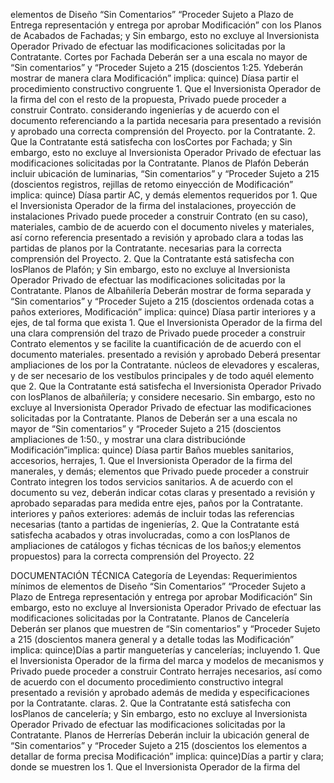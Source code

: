 elementos de Diseño “Sin Comentarios” “Proceder Sujeto a Plazo de Entrega
representación y entrega
por aprobar Modificación”
con los Planos de Acabados de
Fachadas; y
Sin embargo, esto no excluye al Inversionista
Operador Privado de efectuar las modificaciones
solicitadas por la Contratante.
Cortes por Fachada Deberán ser a una escala no mayor de “Sin comentarios” y “Proceder Sujeto a 215 (doscientos
1:25. Ydeberán mostrar de manera clara Modificación” implica: quince) Díasa partir
el procedimiento constructivo congruente 1. Que el Inversionista Operador de la firma del
con el resto de la propuesta, Privado puede proceder a construir Contrato.
considerando ingenierías y de acuerdo con el documento
referenciando a la partida necesaria para
presentado a revisión y aprobado
una correcta comprensión del Proyecto.
por la Contratante.
2. Que la Contratante está satisfecha
con losCortes por Fachada; y
Sin embargo, esto no excluye al Inversionista
Operador Privado de efectuar las modificaciones
solicitadas por la Contratante.
Planos de Plafón Deberán incluir ubicación de luminarias, “Sin comentarios” y “Proceder Sujeto a 215 (doscientos
registros, rejillas de retomo einyección de Modificación” implica: quince) Díasa partir
AC, y demás elementos requeridos por 1. Que el Inversionista Operador de la firma del
instalaciones, proyección de instalaciones Privado puede proceder a construir Contrato
(en su caso), materiales, cambio de de acuerdo con el documento
niveles y materiales, así corno referencia
presentado a revisión y aprobado
clara a todas las partidas de planos
por la Contratante.
necesarias para la correcta comprensión
del Proyecto.
2. Que la Contratante está satisfecha
con losPlanos de Plafón; y
Sin embargo, esto no excluye al Inversionista
Operador Privado de efectuar las modificaciones
solicitadas por la Contratante.
Planos de Albañilería Deberán mostrar de forma separada y “Sin comentarios” y “Proceder Sujeto a 215 (doscientos
ordenada cotas a paños exteriores, Modificación” implica: quince) Díasa partir
interiores y a ejes, de tal forma que exista 1. Que el Inversionista Operador de la firma del
una clara comprensión del trazo de Privado puede proceder a construir Contrato
elementos y se facilite la cuantificación de de acuerdo con el documento
materiales.
presentado a revisión y aprobado
Deberá presentar ampliaciones de los
por la Contratante.
núcleos de elevadores y escaleras, y de
ser necesario de los vestíbulos
principales y de todo aquél elemento que 2. Que la Contratante está satisfecha
el Inversionista Operador Privado con losPlanos de albañilería; y
considere necesario.
Sin embargo, esto no excluye al Inversionista
Operador Privado de efectuar las modificaciones
solicitadas por la Contratante.
Planos de Deberán ser a una escala no mayor de “Sin comentarios” y “Proceder Sujeto a 215 (doscientos
ampliaciones de 1:50., y mostrar una clara distribuciónde Modificación”implica: quince) Díasa partir
Baños muebles sanitarios, accesorios, herrajes, 1. Que el Inversionista Operador de la firma del
manerales, y demás; elementos que Privado puede proceder a construir Contrato
integren los todos servicios sanitarios. A de acuerdo con el documento
su vez, deberán indicar cotas claras y
presentado a revisión y aprobado
separadas para medida entre ejes, paños
por la Contratante.
interiores y paños exteriores: además de
incluir todas las referencias necesarias
(tanto a partidas de ingenierías, 2. Que la Contratante está satisfecha
acabados y otras involucradas, como a con losPlanos de ampliaciones de
catálogos y fichas técnicas de los baños;y
elementos propuestos) para la correcta
comprensión del Proyecto.
22

DOCUMENTACIÓN TÉCNICA
Categoría de Leyendas:
Requerimientos mínimos de
elementos de Diseño “Sin Comentarios” “Proceder Sujeto a Plazo de Entrega
representación y entrega
por aprobar Modificación”
Sin embargo, esto no excluye al Inversionista
Operador Privado de efectuar las modificaciones
solicitadas por la Contratante.
Planos de Cancelería Deberán ser planos que muestren de “Sin comentarios” y “Proceder Sujeto a 215 (doscientos
manera general y a detalle todas las Modificación” implica: quince)Días a partir
mangueterías y cancelerías; incluyendo 1. Que el Inversionista Operador de la firma del
marca y modelos de mecanismos y Privado puede proceder a construir Contrato
herrajes necesarios, así como de acuerdo con el documento
procedimiento constructivo integral
presentado a revisión y aprobado
además de medida y especificaciones
por la Contratante.
claras.
2. Que la Contratante está satisfecha
con losPlanos de cancelería; y
Sin embargo, esto no excluye al Inversionista
Operador Privado de efectuar las modificaciones
solicitadas por la Contratante.
Planos de Herrerías Deberán incluir la ubicación general de “Sin comentarios” y “Proceder Sujeto a 215 (doscientos
los elementos a detallar de forma precisa Modificación” implica: quince)Días a partir
y clara; donde se muestren los 1. Que el Inversionista Operador de la firma del
